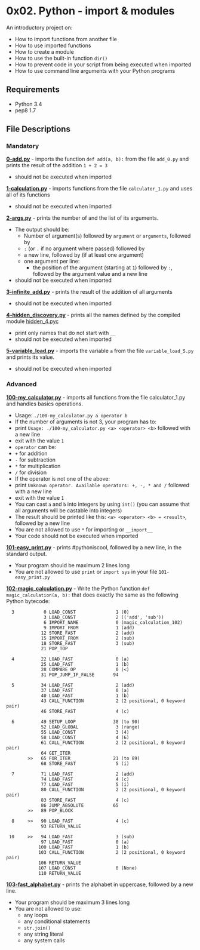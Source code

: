 # 0x02. Python - import & modules
An introductory project on:
- How to import functions from another file
- How to use imported functions
- How to create a module
- How to use the built-in function `dir()`
- How to prevent code in your script from being executed when imported
- How to use command line arguments with your Python programs
## Requirements
- Python 3.4
- pep8 1.7
## File Descriptions
### Mandatory
**[0-add.py](0-add.py)** - imports the function `def add(a, b):` from the file `add_0.py` and prints the result of the addition `1 + 2 = 3`
  * should not be executed when imported

**[1-calculation.py](1-calculation.py)** - imports functions from the file `calculator_1.py` and uses all of its functions
  * should not be executed when imported

**[2-args.py](2-args.py)** - prints the number of and the list of its arguments.
  * The output should be:
    * Number of argument(s) followed by `argument` or `arguments`, followed by
    * `:` (or `.` if no argument where passed) followed by
    * a new line, followed by (if at least one argument)
    * one argument per line:
      * the position of the argument (starting at `1`) followed by `:`, followed by the argument value and a new line
  * should not be executed when imported

**[3-infinite_add.py](3-infinite_add.py)** - prints the result of the addition of all arguments
  * should not be executed when imported

**[4-hidden_discovery.py](4-hidden_discovery.py)** - prints all the names defined by the compiled module [hidden_4.pyc](https://github.com/holbertonschool/0x02.py/raw/master/hidden_4.pyc)
  * print only names that do not start with `__`
  * should not be executed when imported

**[5-variable_load.py](5-variable_load.py)** - imports the variable `a` from the file `variable_load_5.py` and prints its value.
  * should not be executed when imported

### Advanced
**[100-my_calculator.py](100-my_calculator.py)** - imports all functions from the file calculator_1.py and handles basics operations.
- Usage: `./100-my_calculator.py a operator b`
 - If the number of arguments is not 3, your program has to:
  - print `Usage: ./100-my_calculator.py <a> <operator> <b>` followed with a new line
  - exit with the value `1`
 - `operator` can be:
  - `+` for addition
  - `-` for subtraction
  - `*` for multiplication
  - `/` for division
 - If the operator is not one of the above:
  - print `Unknown operator. Available operators: +, -, * and /` followed with a new line
  - exit with the value `1`
 - You can cast `a` and `b` into integers by using `int()` (you can assume that all arguments will be castable into integers)
 - The result should be printed like this: `<a> <operator> <b> = <result>`, followed by a new line
- You are not allowed to use `*` for importing or `__import__`
- Your code should not be executed when imported

**[101-easy_print.py](101-easy_print.py)** - prints #pythoniscool, followed by a new line, in the standard output.
- Your program should be maximum 2 lines long
- You are not allowed to use `print` or `import sys` in your file `101-easy_print.py`

**[102-magic_calculation.py](102-magic_calculation.py)** - Write the Python function `def magic_calculation(a, b):` that does exactly the same as the following Python bytecode:
```
  3           0 LOAD_CONST               1 (0)
              3 LOAD_CONST               2 (('add', 'sub'))
              6 IMPORT_NAME              0 (magic_calculation_102)
              9 IMPORT_FROM              1 (add)
             12 STORE_FAST               2 (add)
             15 IMPORT_FROM              2 (sub)
             18 STORE_FAST               3 (sub)
             21 POP_TOP

  4          22 LOAD_FAST                0 (a)
             25 LOAD_FAST                1 (b)
             28 COMPARE_OP               0 (<)
             31 POP_JUMP_IF_FALSE       94

  5          34 LOAD_FAST                2 (add)
             37 LOAD_FAST                0 (a)
             40 LOAD_FAST                1 (b)
             43 CALL_FUNCTION            2 (2 positional, 0 keyword pair)
             46 STORE_FAST               4 (c)

  6          49 SETUP_LOOP              38 (to 90)
             52 LOAD_GLOBAL              3 (range)
             55 LOAD_CONST               3 (4)
             58 LOAD_CONST               4 (6)
             61 CALL_FUNCTION            2 (2 positional, 0 keyword pair)
             64 GET_ITER
        >>   65 FOR_ITER                21 (to 89)
             68 STORE_FAST               5 (i)

  7          71 LOAD_FAST                2 (add)
             74 LOAD_FAST                4 (c)
             77 LOAD_FAST                5 (i)
             80 CALL_FUNCTION            2 (2 positional, 0 keyword pair)
             83 STORE_FAST               4 (c)
             86 JUMP_ABSOLUTE           65
        >>   89 POP_BLOCK

  8     >>   90 LOAD_FAST                4 (c)
             93 RETURN_VALUE

 10     >>   94 LOAD_FAST                3 (sub)
             97 LOAD_FAST                0 (a)
            100 LOAD_FAST                1 (b)
            103 CALL_FUNCTION            2 (2 positional, 0 keyword pair)
            106 RETURN_VALUE
            107 LOAD_CONST               0 (None)
            110 RETURN_VALUE
```

**[103-fast_alphabet.py](103-fast_alphabet.py)** - prints the alphabet in uppercase, followed by a new line.
- Your program should be maximum 3 lines long
- You are not allowed to use:
  - any loops
  - any conditional statements
  - `str.join()`
  - any string literal
  - any system calls
